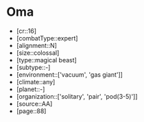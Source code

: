 
# Oma

- [cr::16]
- [combatType::expert]
- [alignment::N]
- [size::colossal]
- [type::magical beast]
- [subtype::-]
- [environment::['vacuum', 'gas giant']]
- [climate::any]
- [planet::-]
- [organization::['solitary', 'pair', 'pod(3-5)']]
- [source::AA]
- [page::88]
